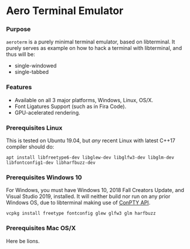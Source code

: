# Aero Terminal Emulator

### Purpose

`aeroterm` is a purely minimal terminal emulator, based on libterminal.
It purely serves as example on how to hack a terminal with libterminal, and thus will be:

* single-windowed
* single-tabbed

### Features

* Available on all 3 major platforms, Windows, Linux, OS/X.
* Font Ligatures Support (such as in Fira Code).
* GPU-acelerated rendering.

### Prerequisites Linux

This is tested on Ubuntu 19.04, but *any* recent Linux with latest C++17 compiler should do:

```!sh
apt install libfreetype6-dev libglew-dev libglfw3-dev libglm-dev libfontconfig1-dev libharfbuzz-dev
```

### Prerequisites Windows 10

For Windows, you must have Windows 10, 2018 Fall Creators Update, and Visual Studio 2019, installed.
It will neither build nor run on any prior Windows OS, due to libterminal making use of [ConPTY API](https://devblogs.microsoft.com/commandline/windows-command-line-introducing-the-windows-pseudo-console-conpty/).

```!psh
vcpkg install freetype fontconfig glew glfw3 glm harfbuzz
```

### Prerequisites Mac OS/X

Here be lions.
